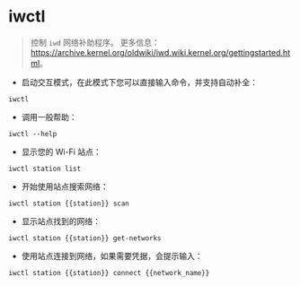 # iwctl

> 控制 `iwd` 网络补助程序。
> 更多信息：<https://archive.kernel.org/oldwiki/iwd.wiki.kernel.org/gettingstarted.html>。

- 启动交互模式，在此模式下您可以直接输入命令，并支持自动补全：

`iwctl`

- 调用一般帮助：

`iwctl --help`

- 显示您的 Wi-Fi 站点：

`iwctl station list`

- 开始使用站点搜索网络：

`iwctl station {{station}} scan`

- 显示站点找到的网络：

`iwctl station {{station}} get-networks`

- 使用站点连接到网络，如果需要凭据，会提示输入：

`iwctl station {{station}} connect {{network_name}}`